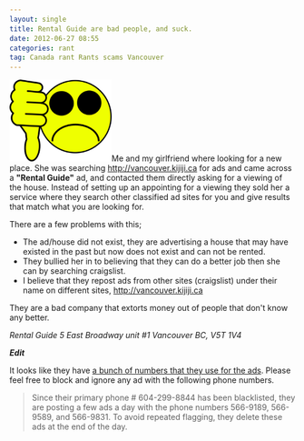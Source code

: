 ```yaml
---
layout: single
title: Rental Guide are bad people, and suck.
date: 2012-06-27 08:55
categories: rant
tag: Canada rant Rants scams Vancouver
---
```

<a href="/public/uploads/2012/06/thumbs-down-smiley-md1.png"><img class="alignright  wp-image-2785" title="thumbs-down-smiley-md" alt="" src="/public/uploads/2012/06/thumbs-down-smiley-md1.png" width="180" height="144" /></a>Me and my girlfriend where looking for a new place. She was searching <a href="http://vancouver.kijiji.ca/">http://vancouver.kijiji.ca</a> for ads and came across a <strong>"Rental Guide"</strong> ad, and contacted them directly asking for a viewing of the house. Instead of setting up an appointing for a viewing they sold her a service where they search other classified ad sites for you and give results that match what you are looking for.

There are a few problems with this;
<ul>
	<li>The ad/house did not exist, they are advertising a house that may have existed in the past but now does not exist and can not be rented.</li>
	<li>They bullied her in to believing that they can do a better job then she can by searching craigslist.</li>
	<li>I believe that they repost ads from other sites (craigslist) under their name on different sites, <a href="http://vancouver.kijiji.ca/">http://vancouver.kijiji.ca</a></li>
</ul>
They are a bad company that extorts money out of people that don't know any better.

<em>Rental Guide</em>
<em>5 East Broadway unit #1</em>
<em>Vancouver BC, V5T 1V4</em>

<strong>*Edit*</strong>

It looks like they have <a href="https://forums.craigslist.org/?ID=210715975">a bunch of numbers that they use for the ads</a>. Please feel free to block and ignore any ad with the following phone numbers.
<blockquote>Since their primary phone # 604-299-8844 has been blacklisted, they are posting a few ads a day with the phone numbers 566-9189, 566-9589, and 566-9831. To avoid repeated flagging, they delete these ads at the end of the day.</blockquote>
